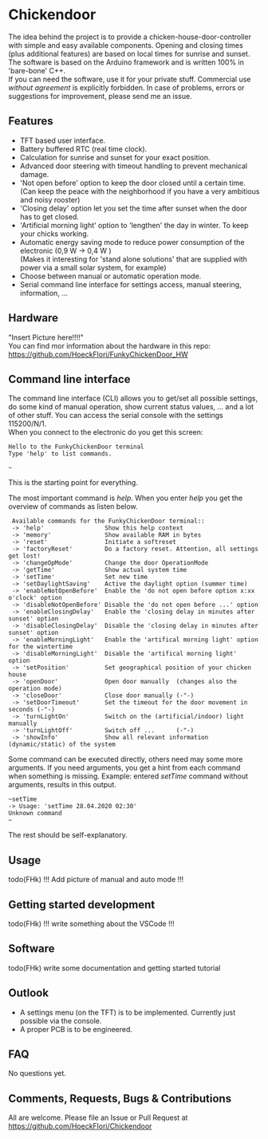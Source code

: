 # Chickendoor
The idea behind the project is to provide a chicken-house-door-controller with simple and easy available components. Opening and closing times (plus additional features) are based on local times for sunrise and sunset. The software is based on the Arduino framework and is written 100% in 'bare-bone' C++.\
If you can need the software, use it for your private stuff. Commercial use *without agreement* is explicitly forbidden.
In case of problems, errors or suggestions for improvement, please send me an issue.

## Features
- TFT based user interface.
- Battery buffered RTC (real time clock).
- Calculation for sunrise and sunset for your exact position.
- Advanced door steering with timeout handling to prevent mechanical damage.
- 'Not open before' option to keep the door closed until a certain time.\
  (Can keep the peace with the neighborhood if you have a very ambitious and noisy rooster)
- 'Closing delay' option let you set the time after sunset when the door has to get closed. 
- 'Artificial morning light' option to 'lengthen' the day in winter. To keep your chicks working.
- Automatic energy saving mode to reduce power consumption of the electronic (0,9 W -> 0,4 W )\
  (Makes it interesting for 'stand alone solutions' that are supplied with power via a small solar system, for example)
- Choose between manual or automatic operation mode.
- Serial command line interface for settings access, manual steering, information, ...

## Hardware
"Insert Picture here!!!!"\
You can find mor information about the hardware in this repo:\
https://github.com/HoeckFlori/FunkyChickenDoor_HW


## Command line interface
The command line interface (CLI) allows you to get/set all possible settings, do some kind of manual operation, show current status values, ... and a lot of other stuff. You can access the serial console with the settings 115200/N/1.\
When you connect to the electronic do you get this screen:
```
Hello to the FunkyChickenDoor terminal
Type 'help' to list commands.

~
```
This is the starting point for everything.

The most important command is *help*. When you enter *help* you get the overview of commands as listen below.
```
 Available commands for the FunkyChickenDoor terminal::
 -> 'help'                 Show this help context
 -> 'memory'               Show available RAM in bytes
 -> 'reset'                Initiate a softreset
 -> 'factoryReset'         Do a factory reset. Attention, all settings get lost!
 -> 'changeOpMode'         Change the door OperationMode
 -> 'getTime'              Show actual system time
 -> 'setTime'              Set new time
 -> 'setDaylightSaving'    Active the daylight option (summer time)
 -> 'enableNotOpenBefore'  Enable the 'do not open before option x:xx o'clock' option
 -> 'disableNotOpenBefore' Disable the 'do not open before ...' option
 -> 'enableClosingDelay'   Enable the 'closing delay in minutes after sunset' option
 -> 'disableClosingDelay'  Disable the 'closing delay in minutes after sunset' option
 -> 'enableMorningLight'   Enable the 'artifical morning light' option for the wintertime
 -> 'disableMorningLight'  Disable the 'artifical morning light' option
 -> 'setPosition'          Set geographical position of your chicken house
 -> 'openDoor'             Open door manually  (changes also the operation mode)
 -> 'closeDoor'            Close door manually (-"-)
 -> 'setDoorTimeout'       Set the timeout for the door movement in seconds (-"-)
 -> 'turnLightOn'          Switch on the (artificial/indoor) light manually
 -> 'turnLightOff'         Switch off ...      (-"-)
 -> 'showInfo'             Show all relevant information (dynamic/static) of the system
```
Some command can be executed directly, others need may some more arguments. If you need arguments, you get a hint from each command when something is missing. Example: entered *setTime* command without arguments, results in this output.
```
~setTime
-> Usage: 'setTime 28.04.2020 02:30'
Unknown command
~
```
The rest should be self-explanatory.

## Usage
todo(FHk) !!! Add picture of manual and auto mode !!!

## Getting started development
todo(FHk) !!! write something about the VSCode !!!

## Software
todo(FHk) write some documentation and getting started tutorial

## Outlook
- A settings menu (on the TFT) is to be implemented. Currently just possible via the console.
- A proper PCB is to be engineered.

## FAQ
No questions yet.

## Comments, Requests, Bugs & Contributions
All are welcome.
Please file an Issue or Pull Request at https://github.com/HoeckFlori/Chickendoor
